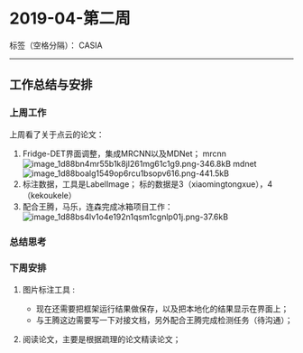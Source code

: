 ﻿# 2019-04-第二周

标签（空格分隔）： CASIA

---

## 工作总结与安排

### 上周工作

上周看了关于点云的论文：

1. Fridge-DET界面调整，集成MRCNN以及MDNet；
mrcnn
![image_1d88bn4mr55b1k8jl261mg61c1g9.png-346.8kB][1]
mdnet
![image_1d88boalg1549op6rcu1bsopv616.png-441.5kB][2]
2. 标注数据，工具是LabelImage；
标的数据是3（xiaomingtongxue），4（kekoukele）
3. 配合王腾，马乐，连森完成冰箱项目工作：
![image_1d88bs4lv1o4e192n1qsm1cgnlp01j.png-37.6kB][3]
    
### 总结思考

### 下周安排

1. 图片标注工具 :
    - 现在还需要把框架运行结果做保存，以及把本地化的结果显示在界面上；
    - 与王腾这边需要写一下对接文档，另外配合王腾完成检测任务（待沟通）；

2. 阅读论文，主要是根据疏理的论文精读论文；


  [1]: http://static.zybuluo.com/usiege/66cz0qbnw32g5y4pk3ijw0vf/image_1d88bn4mr55b1k8jl261mg61c1g9.png
  [2]: http://static.zybuluo.com/usiege/t0fj9pubkls1qm42ex6cod6u/image_1d88boalg1549op6rcu1bsopv616.png
  [3]: http://static.zybuluo.com/usiege/cuxyktafr51a9zu43bxyphaz/image_1d88bs4lv1o4e192n1qsm1cgnlp01j.png